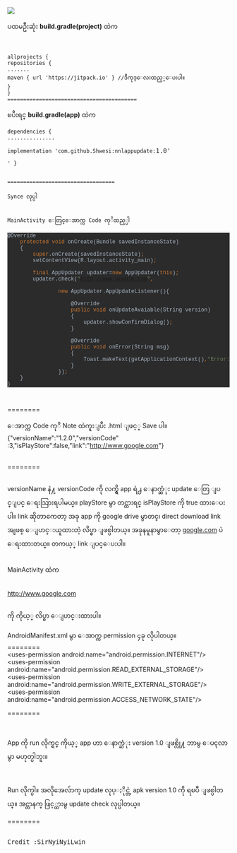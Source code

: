 [![](https://jitpack.io/v/Shwesi/nnlappupdate.svg)](https://jitpack.io/#Shwesi/nnlappupdate)

<p>ပထမဦးဆုံး <strong>build.gradle(project)</strong> ထဲက</p>
<p>&nbsp;</p>
<pre><code>allprojects {
repositories {
.......
maven { url 'https://jitpack.io' } //ဒီကုဒ္ေလးထည့္ေပးပါ။
}
}<br />=========================================
</code></pre>
<p>ၿပီးရင္ <strong>build.gradle(app)</strong> ထဲက</p>
<pre><code>dependencies {
...............</code></pre>
<pre class="kode code-toolbar  language-css"><code id="depCodeGradle" class=" kode  language-css">implementation <span class="token string">'com.github.Shwesi:nnlappupdate:</span></code>1.0'</pre>
<pre><code>' } <br /><br /><br />==================================<br /><br />Synce လုပ္ပါ<br /><br /><br />MainActivity ေတြင္ေအာက္က Code ကုိထည့္ပါ<br /></code></pre>
<pre style="background-color: #2b2b2b; color: #a9b7c6; font-family: 'Courier New'; font-size: 9.0pt;">@Override<br />    <span style="color: #cc7832;">protected void </span>onCreate(Bundle savedInstanceState)<br />    { <br />        <span style="color: #cc7832;">super</span>.onCreate(savedInstanceState)<span style="color: #cc7832;">;<br /></span>        setContentView(R.layout.activity_main)<span style="color: #cc7832;">;<br /><br /></span><span style="color: #cc7832;">        final </span>AppUpdater updater=<span style="color: #cc7832;">new </span>AppUpdater(<span style="color: #cc7832;">this</span>)<span style="color: #cc7832;">;<br /></span>        updater.check(<span style="color: #6a8759;">"<a href="https://www.google.com/?fbclid=IwAR1C38vuzY31SjmEkyoI3_rNR3ecs_rK7GW8mWmqfTZSVuOVgXSCEHaT8cU" target="_blank" rel="noopener nofollow" data-ft="{&quot;tn&quot;:&quot;-U&quot;}" data-lynx-mode="hover" data-lynx-uri="https://l.facebook.com/l.php?u=https%3A%2F%2Fwww.google.com%2F%3Ffbclid%3DIwAR1C38vuzY31SjmEkyoI3_rNR3ecs_rK7GW8mWmqfTZSVuOVgXSCEHaT8cU&amp;h=AT1lBG2XT661_678LfocMpfUTw_UIW8vXUphVdd6sZCDFr8v6sSwpVcdG8l4shBpAUctQN-SkhjxUc5Lk5bKKi6UeTKjnz856GulhSWySLizkfQMjlzcnxEcXatg9B1TmYZ1mbvQne8Fa84UOzKCEsPXaShGWc8QnA">http://www.google.com</a>"</span><span style="color: #cc7832;">,<br /></span><span style="color: #cc7832;"><br /></span><span style="color: #cc7832;">                new </span>AppUpdater.AppUpdateListener(){<br /><br />                    @Override<br />                    <span style="color: #cc7832;">public void </span>onUpdateAvaiable(String version)<br />                    {<br />                        updater.showConfirmDialog()<span style="color: #cc7832;">;<br /></span>                    }<br /><br />                    @Override<br />                    <span style="color: #cc7832;">public void </span>onError(String msg)<br />                    {<br />                        Toast.makeText(getApplicationContext()<span style="color: #cc7832;">,</span><span style="color: #6a8759;">"Error: "</span>+msg<span style="color: #cc7832;">,</span><span style="color: #6897bb;">0</span>).show()<span style="color: #cc7832;">;<br /></span>                    }<br />                })<span style="color: #cc7832;">;<br /></span>    }<br />}</pre>
<pre><code>&nbsp;</code></pre>
<p>========</p>
<p>ေအာက္က Code ကုိ Note ထဲကူးျပီး .html ျဖင့္ Save ပါ။<br /> {"versionName":"1.2.0","versionCode"<span class="_47e3 _5mfr" title="colonthree emoticon"><img class="img" role="presentation" src="https://static.xx.fbcdn.net/images/emoji.php/v9/eb4/1/16/FACE_WITH_COLON_THREE.png" alt="" width="16" height="16" /><span class="_7oe" aria-hidden="true">:3</span></span>,"isPlayStore":false,"link":"<a href="https://www.google.com/?fbclid=IwAR1C38vuzY31SjmEkyoI3_rNR3ecs_rK7GW8mWmqfTZSVuOVgXSCEHaT8cU" target="_blank" rel="noopener nofollow" data-ft="{&quot;tn&quot;:&quot;-U&quot;}" data-lynx-mode="hover" data-lynx-uri="https://l.facebook.com/l.php?u=https%3A%2F%2Fwww.google.com%2F%3Ffbclid%3DIwAR1C38vuzY31SjmEkyoI3_rNR3ecs_rK7GW8mWmqfTZSVuOVgXSCEHaT8cU&amp;h=AT1lBG2XT661_678LfocMpfUTw_UIW8vXUphVdd6sZCDFr8v6sSwpVcdG8l4shBpAUctQN-SkhjxUc5Lk5bKKi6UeTKjnz856GulhSWySLizkfQMjlzcnxEcXatg9B1TmYZ1mbvQne8Fa84UOzKCEsPXaShGWc8QnA">http://www.google.com</a>"}</p>
<p><br /> ========</p>
<pre><code></code></pre>
<p>versionName နဲ႔ versionCode ကို လက္ရွိ app ရဲ႕ ေနာက္ဆံုး update ေတြ ျပင္ျပင္ ေရးသြားရပါမယ္။ playStore မွာ တင္ထားရင္ isPlayStore ကို true ထားေပးပါ။ link ဆိုတာကေတာ့ အခု app ကို google drive မွာတင္၊ direct download link အျဖစ္ ေျပာင္းယူထားတဲ့ လိပ္စာ ျဖစ္ပါတယ္။ အခုနမူနာမွာေတာ့ <a href="https://l.facebook.com/l.php?u=https%3A%2F%2Fgoogle.com%2F%3Ffbclid%3DIwAR2xXgk7cE7L--uSVflm8fYN3xw9r8HoELif4S7JKL_ehNF-d9ukk5K2u68&amp;h=AT1Rn_-Dq3l7fBILdL-mfCrjv29hodd1rbCnJNkF7LJfJXeWLvd6x6EJBdKcid15PTYyvpqncLPYn1Y9B1-6kGLQL2T0P85fKmjjOAdan_HsfeC9UcPO8-QAcwlXyYS-7P1uC2bfGetjok5jwft0SRDI7VCYt0Fk7w" target="_blank" rel="noopener nofollow" data-ft="{&quot;tn&quot;:&quot;-U&quot;}" data-lynx-mode="hover">google.com</a> ပဲ ေရးထားတယ္။ တကယ့္ link ျပင္ေပးပါ။</p>
<pre><code></code></pre>
<p>MainActivity ထဲက</p>
<pre><code></code></pre>
<p><a href="https://www.google.com/?fbclid=IwAR1C38vuzY31SjmEkyoI3_rNR3ecs_rK7GW8mWmqfTZSVuOVgXSCEHaT8cU" target="_blank" rel="noopener nofollow" data-ft="{&quot;tn&quot;:&quot;-U&quot;}" data-lynx-mode="hover" data-lynx-uri="https://l.facebook.com/l.php?u=https%3A%2F%2Fwww.google.com%2F%3Ffbclid%3DIwAR1C38vuzY31SjmEkyoI3_rNR3ecs_rK7GW8mWmqfTZSVuOVgXSCEHaT8cU&amp;h=AT1lBG2XT661_678LfocMpfUTw_UIW8vXUphVdd6sZCDFr8v6sSwpVcdG8l4shBpAUctQN-SkhjxUc5Lk5bKKi6UeTKjnz856GulhSWySLizkfQMjlzcnxEcXatg9B1TmYZ1mbvQne8Fa84UOzKCEsPXaShGWc8QnA">http://www.google.com</a></p>
<pre><code></code></pre>
<p>ကို ကိုယ့္ လိပ္စာ ေျပာင္းထားပါ။</p>
<p>AndroidManifest.xml မွာ ေအာက္က permission ၄ခု လိုပါတယ္။<br />========<br />&lt;uses-permission android:name="android.permission.INTERNET"/&gt;<br />&lt;uses-permission android:name="android.permission.READ_EXTERNAL_STORAGE"/&gt;<br />&lt;uses-permission android:name="android.permission.WRITE_EXTERNAL_STORAGE"/&gt;<br />&lt;uses-permission android:name="android.permission.ACCESS_NETWORK_STATE"/&gt;</p>
<p>========</p>
<p>&nbsp;</p>
<p>App ကို run လိုက္ရင္ ကိုယ့္ app ဟာ ေနာက္ဆံုး version 1.0 ျဖစ္လို႔ ဘာမွ ေပၚလာမွာ မဟုတ္ပါဘူး။</p>
<p>&nbsp;</p>
<p>Run လိုက္ပါ။ အလိုအေလ်ာက္ update လုပ္ႏိုင္တဲ့ apk version 1.0 ကို ရၿပီ ျဖစ္ပါတယ္။ အင္တာနက္ ဖြင့္ထားမွ update check လုပ္ပါတယ္။</p>
<p>========</p>
<pre><br />Credit :SirNyiNyiLwin<code><br /><br /><br /></code></pre>
